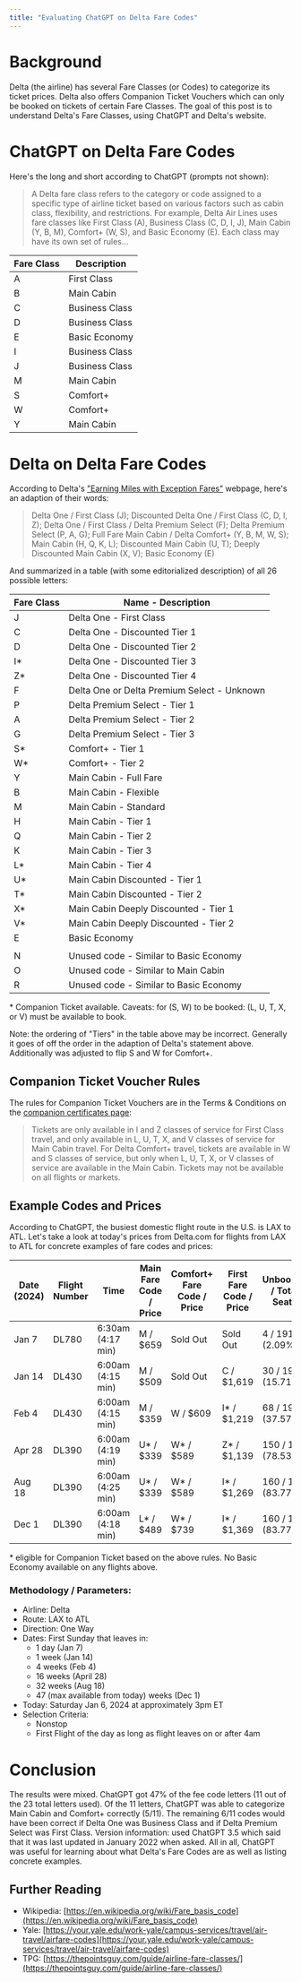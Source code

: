 ```yaml
---
title: "Evaluating ChatGPT on Delta Fare Codes"
---
```


# Background

Delta (the airline) has several Fare Classes (or Codes) to categorize its ticket prices. Delta also offers Companion Ticket Vouchers which can only be booked on tickets of certain Fare Classes. The goal of this post is to understand Delta's Fare Classes, using ChatGPT and Delta's website.

# ChatGPT on Delta Fare Codes

Here's the long and short according to ChatGPT (prompts not shown):

> A Delta fare class refers to the category or code assigned to a specific type of airline ticket based on various factors such as cabin class, flexibility, and restrictions. For example, Delta Air Lines uses fare classes like First Class (A), Business Class (C, D, I, J), Main Cabin (Y, B, M), Comfort+ (W, S), and Basic Economy (E). Each class may have its own set of rules...

| Fare Class     | Description          |
|----------------|----------------------|
| A              | First Class          |
| B              | Main Cabin           |
| C              | Business Class       |
| D              | Business Class       |
| E              | Basic Economy        |
| I              | Business Class       |
| J              | Business Class       |
| M              | Main Cabin           |
| S              | Comfort+             |
| W              | Comfort+             |
| Y              | Main Cabin           |

# Delta on Delta Fare Codes

According to Delta's ["Earning Miles with Exception Fares"](https://www.delta.com/us/en/skymiles/how-to-earn-miles/exception-fares) webpage, here's an adaption of their words:

> Delta One / First Class (J); Discounted Delta One / First Class (C, D, I, Z); Delta One / First Class / Delta Premium Select (F); Delta Premium Select (P, A, G); Full Fare Main Cabin / Delta Comfort+ (Y, B, M, W, S); Main Cabin (H, Q, K, L); Discounted Main Cabin (U, T); Deeply Discounted Main Cabin (X, V); Basic Economy (E)

And summarized in a table (with some editorialized description) of all 26 possible letters:

| Fare Class     | Name - Description               |
|----------------|----------------------------------|
| J              | Delta One - First Class          |
| C              | Delta One - Discounted Tier 1    |
| D              | Delta One - Discounted Tier 2    |
| I*             | Delta One - Discounted Tier 3    |
| Z*             | Delta One - Discounted Tier 4    |
| F              | Delta One or Delta Premium Select - Unknown   |
| P              | Delta Premium Select - Tier 1    |
| A              | Delta Premium Select - Tier 2    |
| G              | Delta Premium Select - Tier 3    |
| S*             | Comfort+ - Tier 1                |
| W*             | Comfort+ - Tier 2                |
| Y              | Main Cabin - Full Fare           |
| B              | Main Cabin - Flexible            |
| M              | Main Cabin - Standard            |
| H              | Main Cabin - Tier 1              |
| Q              | Main Cabin - Tier 2              |
| K              | Main Cabin - Tier 3              |
| L*             | Main Cabin - Tier 4              |
| U*             | Main Cabin Discounted - Tier 1   |
| T*             | Main Cabin Discounted - Tier 2   |
| X*             | Main Cabin Deeply Discounted - Tier 1|
| V*             | Main Cabin Deeply Discounted - Tier 2|
| E              | Basic Economy                    |
|||
| N              | Unused code - Similar to Basic Economy |
| O              | Unused code - Similar to Main Cabin    |
| R              | Unused code - Similar to Basic Economy |

\* Companion Ticket available. Caveats: for (S, W) to be booked: (L, U, T, X, or V) must be available to book.

Note: the ordering of "Tiers" in the table above may be incorrect. Generally it goes of off the order in the adaption of Delta's statement above. Additionally was adjusted to flip S and W for Comfort+.

## Companion Ticket Voucher Rules

The rules for Companion Ticket Vouchers are in the Terms & Conditions on the [companion certificates page](https://www.delta.com/us/en/booking-information/companion-certificates):

> Tickets are only available in I and Z classes of service for First Class travel, and only available in L, U, T, X, and V classes of service for Main Cabin travel. For Delta Comfort+ travel, tickets are available in W and S classes of service, but only when L, U, T, X, or V classes of service are available in the Main Cabin. Tickets may not be available on all flights or markets.

## Example Codes and Prices

According to ChatGPT, the busiest domestic flight route in the U.S. is LAX to ATL. Let's take a look at today's prices from Delta.com for flights from LAX to ATL for concrete examples of fare codes and prices:

| Date (2024)       | Flight Number | Time | Main Fare Code / Price | Comfort+ Fare Code / Price | First Fare Code / Price | Unbooked / Total Seats |
|------------|---------------|------|-------------------------|-----------------------------|--------------------------|---|
| Jan 7      | DL780 | 6:30am (4:17 min) | M / $659 | Sold Out | Sold Out | 4 / 191 (2.09%) |
| Jan 14     | DL430 | 6:00am (4:15 min) | M / $509 | Sold Out | C / $1,619 | 30 / 191 (15.71%) |
| Feb 4      | DL430 | 6:00am (4:15 min) | M / $359 | W / $609 | I* / $1,219 | 68 / 191 (37.57%) |
| Apr 28   | DL390 | 6:00am (4:19 min) | U* / $339 | W* / $589 | Z* / $1,139 | 150 / 191 (78.53%) |
| Aug 18  | DL390 | 6:00am (4:25 min) | U* / $339 | W* / $589 | I* / $1,269 | 160 / 191 (83.77%) |
| Dec 1 | DL390 | 6:00am (4:18 min) | L* / $489 | W* / $739 | I* / $1,369 | 160 / 191 (83.77%) |

\* eligible for Companion Ticket based on the above rules. No Basic Economy available on any flights above.

### Methodology / Parameters:
* Airline: Delta
* Route: LAX to ATL
* Direction: One Way
* Dates: First Sunday that leaves in:
    * 1 day (Jan 7)
    * 1 week (Jan 14)
    * 4 weeks (Feb 4)
    * 16 weeks (April 28)
    * 32 weeks (Aug 18)
    * 47 (max available from today) weeks (Dec 1)
* Today: Saturday Jan 6, 2024 at approximately 3pm ET
* Selection Criteria:
    * Nonstop
    * First Flight of the day as long as flight leaves on or after 4am

# Conclusion

The results were mixed. ChatGPT got 47% of the fee code letters (11 out of the 23 total letters used). Of the 11 letters, ChatGPT was able to categorize Main Cabin and Comfort+ correctly (5/11). The remaining 6/11 codes would have been correct if Delta One was Business Class and if Delta Premium Select was First Class. Version information: used ChatGPT 3.5 which said that it was last updated in January 2022 when asked. All in all, ChatGPT was useful for learning about what Delta's Fare Codes are as well as listing concrete examples.

## Further Reading

* Wikipedia: [https://en.wikipedia.org/wiki/Fare_basis_code](https://en.wikipedia.org/wiki/Fare_basis_code)
* Yale: [https://your.yale.edu/work-yale/campus-services/travel/air-travel/airfare-codes](https://your.yale.edu/work-yale/campus-services/travel/air-travel/airfare-codes)
* TPG: [https://thepointsguy.com/guide/airline-fare-classes/](https://thepointsguy.com/guide/airline-fare-classes/)
